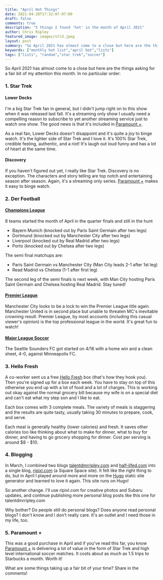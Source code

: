 ```yaml
---
title: "April Hot Things"
date: 2021-04-28T17:32:07-07:00
draft: false
comments: true
description: "5 things I found 'hot' in the month of April 2021"
author: Chris Ripley
featured_image: images/stld.jpeg
layout: post
summary: "So April 2021 has almost come to a close but here are the things asking for a fair bit of my attention this month. In no particular order."
keywords: ["monthly hot list","april hot","lists"]
tags: ["lists", "random","star trek","soccer"]
---
```


So April 2021 has almost come to a close but here are the things asking for a fair bit of my attention this month. In no particular order:

### 1. Star Trek 
#### Lower Decks
I'm a big Star Trek fan in general, but I didn't jump right on to this show when it was released last fall. It's a streaming only show I usually need a compelling reason to subscribe to yet another streaming service just to watch one show. The good news is that it's included in [Paramount +](https://www.paramountplus.com/).

As a real fan, Lower Decks doesn't disappoint and it's quite a joy to binge watch. It's the lighter side of Star Trek and I love it. It's 100% Star Trek, credible feeling, authentic, and a riot! It's laugh out loud funny and has a lot of heart at the same time. 

#### Discovery
If you haven't figured out yet, I really like Star Trek. Discovery is no exception. The characters and story telling are top notch and entertaining season after season. Again, it's a streaming only series. [Paramount +](https://www.paramountplus.com/) makes it easy to binge watch.


### 2. Der Football
#### [Champions League](https://www.uefa.com/uefachampionsleague/)
	
8 teams started the month of April in the quarter finals and still in the hunt
	
- Bayern Munich (knocked out by Paris Saint Germain after two legs)
- Dortmund (knocked out by Manchester City after two legs)
- Liverpool (knocked out by Real Madrid after two legs)
- Porto (knocked out by Chelsea after two legs)
	
The semi final matchups are:

- Paris Saint Germain vs Manchester City (Man City leads 2-1 after 1st leg)
- Read Madrid vs Chelsea (1-1 after first leg)

The second leg of the semi finals is next week, with Man City hosting Paris Saint Germain and Chelsea hosting Real Madrid. Stay tuned!

#### [Premier League](https://www.premierleague.com/)
Manchester City looks to be a lock to win the Premier League title again. Manchester United is in second place but unable to threaten MC's inevitable crowning result. Premier League, by most accounts (including this casual viewer's opinion) is the top professional league in the world. It's great fun to watch!
 
#### [Major League Soccer](https://www.mlssoccer.com/)

The Seattle Sounders FC got started on 4/16 with a home win and a clean sheet, 4-0, against Minneapolis FC. 
	
### 3. Hello Fresh

A co-worker sent us a free [Hello Fresh](https://www.hellofresh.com) box (that's how they hook you). Then you're signed up for a box each week. You have to stay on top of this otherwise you end up with a lot of food and a lot of charges. This is working out okay against the normal grocery bill because my wife is on a special diet and can't eat what my step son and I like to eat.

Each box comes with 3 complete meals. The variety of meals is staggering and the results are quite tasty, usually taking 30 minutes to prepare, cook, and serve.

Each meal is generally healthy (lower calories) and fresh. It saves other calories too like thinking about what to make for dinner, what to buy for dinner, and having to go grocery shopping for dinner. Cost per serving is around $8 - $10. 

### 4. Blogging

In March, I combined two blogs [talentdmrripley.com](https://talentdmrripley.com) and [half-lifed.com](https://half-lifed.com) into a single blog, [ripixl.com](https://ripixl.com) (a Square Space site). It felt like the right thing to do, but in April I played around more and more on the [Hugo](https://gohugo.io) static site generator and learned to love it again. This site runs on Hugo!

So another change. I'll use ripixl.com for creative photos and Subaru updates, and continue publishing more personal blog posts like this one for talentdmrripley.com 

Why bother? Do people still do personal blogs? Does anyone read personal blogs? I don't know and I don't really care. It's an outlet and I need those in my life, too.

### 5. Paramount +

This was a good purchase in April and if you've read this far, you know [Paramount +](https://www.paramountplus.com/) is delivering a lot of value in the form of Star Trek and high level international soccer matches. It costs about as much as 1.5 trips to Starbucks a month. Worth it!

What are some things taking up a fair bit of your time? Share in the comments!